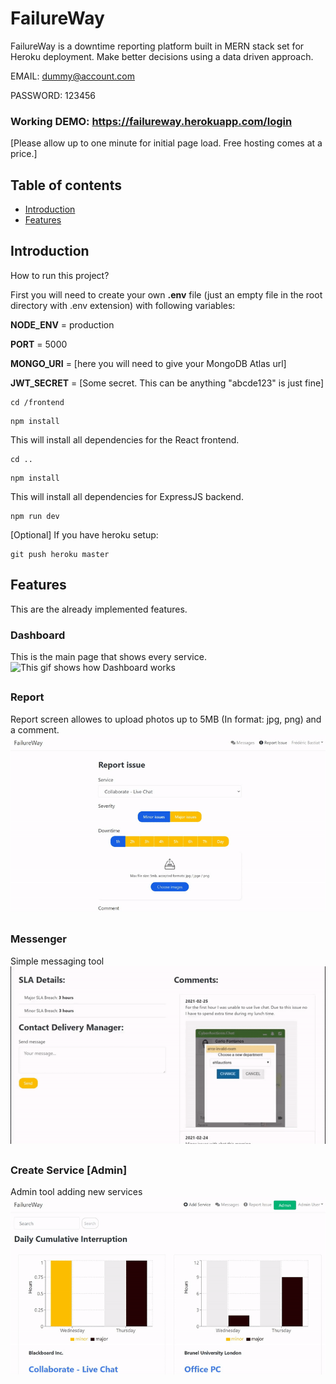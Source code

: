 # FailureWay
FailureWay is a downtime reporting platform built in MERN stack set for Heroku deployment. Make better decisions using a data driven approach.

EMAIL: dummy@account.com

PASSWORD: 123456

### Working DEMO: https://failureway.herokuapp.com/login
[Please allow up to one minute for initial page load. Free hosting comes at a price.]

## Table of contents
* [Introduction](#Introduction)
* [Features](#Features)

## Introduction
How to run this project?

First you will need to create your own **.env** file (just an empty file in the root directory with .env extension) with following variables:

**NODE_ENV** = production

**PORT** = 5000

**MONGO_URI** = [here you will need to give your MongoDB Atlas url]

**JWT_SECRET** = [Some secret. This can be anything "abcde123" is just fine]

```
cd /frontend
```
```
npm install
```
This will install all dependencies for the React frontend.
```
cd ..
```
```
npm install
```
This will install all dependencies for ExpressJS backend.

```
npm run dev
```

[Optional]
If you have heroku setup: 
```
git push heroku master 
```

## Features
This are the already implemented features.

### Dashboard
This is the main page that shows every service.
![This gif shows how Dashboard works](Dashboard.gif)

## 

### Report
Report screen allowes to upload photos up to 5MB (In format: jpg, png) and a comment.
![This gif shows how Report works](Report.gif)

## 

### Messenger
Simple messaging tool
![This gif shows how Messenger works](Messenger.gif)

## 

### Create Service [Admin]
Admin tool adding new services
![This gif shows how Create Service works](Create_Service.gif)
